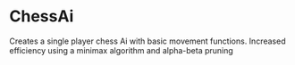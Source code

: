 # ChessAi
Creates a single player chess Ai with basic movement functions. Increased efficiency using a minimax algorithm and alpha-beta pruning
